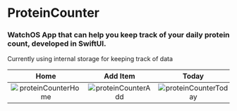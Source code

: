 # ProteinCounter
### WatchOS App that can help you keep track of your daily protein count, developed in SwiftUI.
Currently using internal storage for keeping track of data

| Home      |  Add Item | Today | Calendar
:----------:|:---------------:|:------:|:---:
![proteinCounterHome](https://user-images.githubusercontent.com/33437092/198481955-7318a754-eea1-4cab-b3d6-c460ef734583.png)|![proteinCounterAdd](https://user-images.githubusercontent.com/33437092/198482126-b33fe18d-4246-47e3-ba4f-7194421ecb75.png)| ![proteinCounterToday](https://user-images.githubusercontent.com/33437092/198482336-eb35fef7-4aa7-4f38-86dd-d09713ac0149.png) | ![proteinCounterCalendar](https://user-images.githubusercontent.com/33437092/198482712-6854a262-04e6-4bef-a156-1a27a21fea1d.png)




